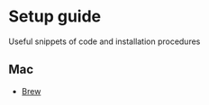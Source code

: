 # Setup guide
Useful snippets of code and installation procedures

## Mac ##
* [Brew](content/mac/brew.md)
